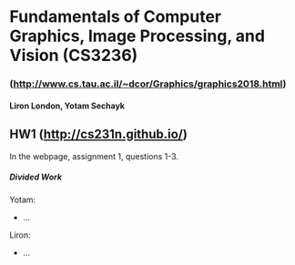 # Fundamentals of Computer Graphics, Image Processing, and Vision (CS3236)
### (http://www.cs.tau.ac.il/~dcor/Graphics/graphics2018.html)
#### Liron London, Yotam Sechayk

## HW1 (http://cs231n.github.io/)
In the webpage, assignment 1, questions 1-3.
##### Divided Work
Yotam:
* ...

Liron:
* ...

